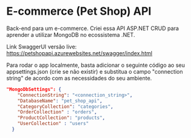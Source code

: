 # E-commerce (Pet Shop) API
Back-end para um e-commerce. Criei essa API ASP.NET CRUD para aprender a utilizar MongoDB no ecossistema .NET.

Link SwaggerUI versão live: https://petshopapi.azurewebsites.net/swagger/index.html

Para rodar o app localmente, basta adicionar o seguinte código ao seu appsettings.json (crie se não existir) e substitua o campo "connection string" de acordo com as necessidades do seu ambiente.

```json
"MongoDbSettings": {
    "ConnectionString": "<connection_string>",
    "DatabaseName": "pet_shop_api",
    "CategoryCollection": "categories",
    "OrderCollection" : "orders",
    "ProductCollection": "products",
    "UserCollection" : "users"
  }
```
